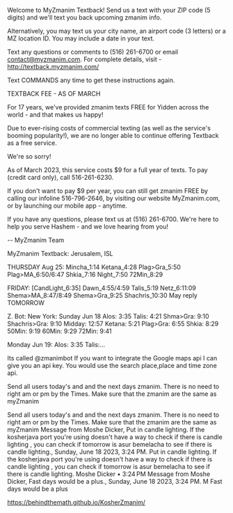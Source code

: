 Welcome to MyZmanim Textback! Send us a text with your ZIP code (5 digits) and we'll text you back upcoming zmanim info.

Alternatively, you may text us your city name, an airport code (3 letters) or a MZ location ID. You may include a date in your text.

Text any questions or comments to (516) 261-6700 or email contact@myzmanim.com. For complete details, visit - http://textback.myzmanim.com/

Text COMMANDS any time to get these instructions again.

TEXTBACK FEE - AS OF MARCH

For 17 years, we've provided zmanim texts FREE for Yidden across the world - and that makes us happy!

Due to ever-rising costs of commercial texting (as well as the service's booming popularity!), we are no longer able to continue offering Textback as a free service.

We're so sorry!

As of March 2023, this service costs $9 for a full year of texts. To pay (credit card only), call 516-261-6230.

If you don't want to pay $9 per year, you can still get zmanim FREE by calling our infoline 516-796-2646, by visiting our website MyZmanim.com, or by launching our mobile app - anytime.

If you have any questions, please text us at (516) 261-6700. We're here to help you serve Hashem - and we love hearing from you!

-- MyZmanim Team

MyZmanim Textback:
Jerusalem, ISL

THURSDAY Aug 25:
Mincha_1:14
Ketana_4:28
Plag>Gra_5:50
Plag>MA_6:50/6:47
Shkia_7:16
Night_7:50
72Min_8:29

FRIDAY:
[CandLight_6:35]
Dawn_4:55/4:59
Talis_5:19
Netz_6:11:09
Shema>MA_8:47/8:49
Shema>Gra_9:25
Shachris_10:30
May reply TOMORROW

Z. Bot: New York:
Sunday Jun 18
Alos: 3:35
Talis: 4:21
Shma>Gra: 9:10
Shachris>Gra: 9:10
Midday: 12:57
Ketana: 5:21
Plag>Gra: 6:55
Shkia: 8:29
50Min: 9:19
60Min: 9:29
72Min: 9:41

Monday Jun 19:
Alos: 3:35
Talis:...

Its called @zmanimbot
If you want to integrate the Google maps api I can give you an api key.
You would use the search place,place and time zone api.

Send all users today's and and the next days zmanim. There is no need to right am or pm by the Times. Make sure that the zmanim are the same as myZmanim

Send all users today's and and the next days zmanim.
There is no need to right am or pm by the Times.
Make sure that the zmanim are the same as myZmanim
Message from Moshe Dicker, Put in candle lighting. If the kosherjava port you're using doesn't have a way to check if there is candle lighting , you can check if tomorrow is asur bemelacha to see if there is candle lighting., Sunday, June 18 2023, 3:24 PM.
Put in candle lighting.
If the kosherjava port you're using doesn't have a way to check if there is candle lighting , you can check if tomorrow is asur bemelacha to see if there is candle lighting.
Moshe Dicker
•
3:24 PM
Message from Moshe Dicker, Fast days would be a plus., Sunday, June 18 2023, 3:24 PM.
M
Fast days would be a plus

https://behindthemath.github.io/KosherZmanim/

